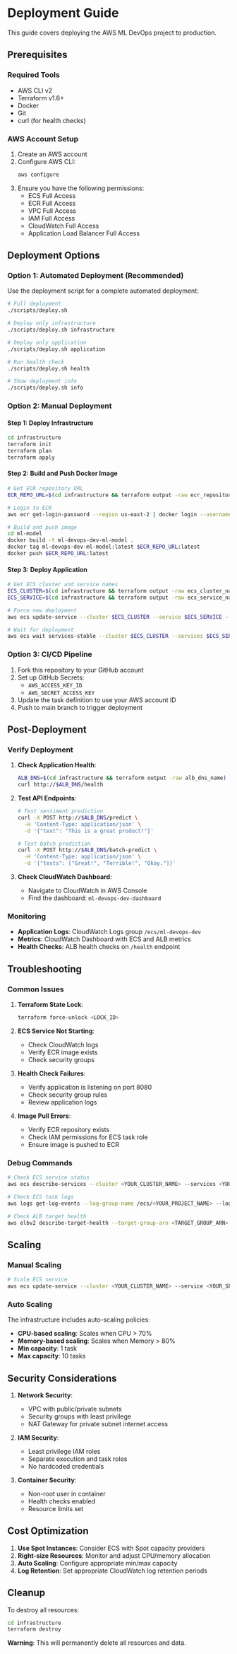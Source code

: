 # Deployment Guide

This guide covers deploying the AWS ML DevOps project to production.

## Prerequisites

### Required Tools
- AWS CLI v2
- Terraform v1.6+
- Docker
- Git
- curl (for health checks)

### AWS Account Setup
1. Create an AWS account
2. Configure AWS CLI:
   ```bash
   aws configure
   ```
3. Ensure you have the following permissions:
   - ECS Full Access
   - ECR Full Access
   - VPC Full Access
   - IAM Full Access
   - CloudWatch Full Access
   - Application Load Balancer Full Access

## Deployment Options

### Option 1: Automated Deployment (Recommended)

Use the deployment script for a complete automated deployment:

```bash
# Full deployment
./scripts/deploy.sh

# Deploy only infrastructure
./scripts/deploy.sh infrastructure

# Deploy only application
./scripts/deploy.sh application

# Run health check
./scripts/deploy.sh health

# Show deployment info
./scripts/deploy.sh info
```

### Option 2: Manual Deployment

#### Step 1: Deploy Infrastructure

```bash
cd infrastructure
terraform init
terraform plan
terraform apply
```

#### Step 2: Build and Push Docker Image

```bash
# Get ECR repository URL
ECR_REPO_URL=$(cd infrastructure && terraform output -raw ecr_repository_url)

# Login to ECR
aws ecr get-login-password --region us-east-2 | docker login --username AWS --password-stdin $ECR_REPO_URL

# Build and push image
cd ml-model
docker build -t ml-devops-dev-ml-model .
docker tag ml-devops-dev-ml-model:latest $ECR_REPO_URL:latest
docker push $ECR_REPO_URL:latest
```

#### Step 3: Deploy Application

```bash
# Get ECS cluster and service names
ECS_CLUSTER=$(cd infrastructure && terraform output -raw ecs_cluster_name)
ECS_SERVICE=$(cd infrastructure && terraform output -raw ecs_service_name)

# Force new deployment
aws ecs update-service --cluster $ECS_CLUSTER --service $ECS_SERVICE --force-new-deployment

# Wait for deployment
aws ecs wait services-stable --cluster $ECS_CLUSTER --services $ECS_SERVICE
```

### Option 3: CI/CD Pipeline

1. Fork this repository to your GitHub account
2. Set up GitHub Secrets:
   - `AWS_ACCESS_KEY_ID`
   - `AWS_SECRET_ACCESS_KEY`
3. Update the task definition to use your AWS account ID
4. Push to main branch to trigger deployment

## Post-Deployment

### Verify Deployment

1. **Check Application Health**:
   ```bash
   ALB_DNS=$(cd infrastructure && terraform output -raw alb_dns_name)
   curl http://$ALB_DNS/health
   ```

2. **Test API Endpoints**:
   ```bash
   # Test sentiment prediction
   curl -X POST http://$ALB_DNS/predict \
     -H 'Content-Type: application/json' \
     -d '{"text": "This is a great product!"}'
   
   # Test batch prediction
   curl -X POST http://$ALB_DNS/batch-predict \
     -H 'Content-Type: application/json' \
     -d '{"texts": ["Great!", "Terrible!", "Okay."]}'
   ```

3. **Check CloudWatch Dashboard**:
   - Navigate to CloudWatch in AWS Console
   - Find the dashboard: `ml-devops-dev-dashboard`

### Monitoring

- **Application Logs**: CloudWatch Logs group `/ecs/ml-devops-dev`
- **Metrics**: CloudWatch Dashboard with ECS and ALB metrics
- **Health Checks**: ALB health checks on `/health` endpoint

## Troubleshooting

### Common Issues

1. **Terraform State Lock**:
   ```bash
   terraform force-unlock <LOCK_ID>
   ```

2. **ECS Service Not Starting**:
   - Check CloudWatch logs
   - Verify ECR image exists
   - Check security groups

3. **Health Check Failures**:
   - Verify application is listening on port 8080
   - Check security group rules
   - Review application logs

4. **Image Pull Errors**:
   - Verify ECR repository exists
   - Check IAM permissions for ECS task role
   - Ensure image is pushed to ECR

### Debug Commands

```bash
# Check ECS service status
aws ecs describe-services --cluster <YOUR_CLUSTER_NAME> --services <YOUR_SERVICE_NAME>

# Check ECS task logs
aws logs get-log-events --log-group-name /ecs/<YOUR_PROJECT_NAME> --log-stream-name <STREAM_NAME>

# Check ALB target health
aws elbv2 describe-target-health --target-group-arn <TARGET_GROUP_ARN>
```

## Scaling

### Manual Scaling

```bash
# Scale ECS service
aws ecs update-service --cluster <YOUR_CLUSTER_NAME> --service <YOUR_SERVICE_NAME> --desired-count 5
```

### Auto Scaling

The infrastructure includes auto-scaling policies:
- **CPU-based scaling**: Scales when CPU > 70%
- **Memory-based scaling**: Scales when Memory > 80%
- **Min capacity**: 1 task
- **Max capacity**: 10 tasks

## Security Considerations

1. **Network Security**:
   - VPC with public/private subnets
   - Security groups with least privilege
   - NAT Gateway for private subnet internet access

2. **IAM Security**:
   - Least privilege IAM roles
   - Separate execution and task roles
   - No hardcoded credentials

3. **Container Security**:
   - Non-root user in container
   - Health checks enabled
   - Resource limits set

## Cost Optimization

1. **Use Spot Instances**: Consider ECS with Spot capacity providers
2. **Right-size Resources**: Monitor and adjust CPU/memory allocation
3. **Auto Scaling**: Configure appropriate min/max capacity
4. **Log Retention**: Set appropriate CloudWatch log retention periods

## Cleanup

To destroy all resources:

```bash
cd infrastructure
terraform destroy
```

**Warning**: This will permanently delete all resources and data.

